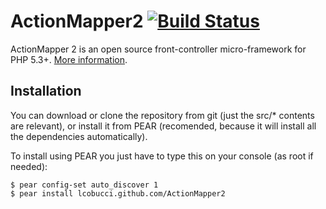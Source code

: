 # ActionMapper2 [![Build Status](https://secure.travis-ci.org/lcobucci/action-mapper.png?branch=master)](http://travis-ci.org/#!/lcobucci/action-mapper)

ActionMapper 2 is an open source front-controller micro-framework for PHP 5.3+. [More information](http://lcobucci.github.com/action-mapper).

## Installation

You can download or clone the repository from git (just the src/* contents are relevant), or install it from PEAR (recomended, because it will install all the dependencies automatically).

To install using PEAR you just have to type this on your console (as root if needed):

```
$ pear config-set auto_discover 1
$ pear install lcobucci.github.com/ActionMapper2
```